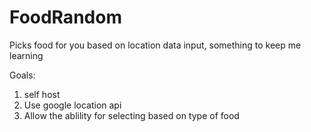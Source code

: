 # FoodRandom
Picks food for you based on location data input, something to keep me learning

Goals:
1) self host
2) Use google location api
3) Allow the ablility for selecting based on type of food
